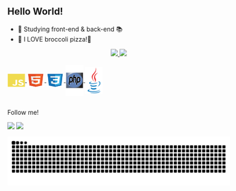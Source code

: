 ## Hello World! 

- 📕 Studying front-end & back-end 📚
- 🍕 I LOVE broccoli pizza!🥦

<div align="center">
  <a href="https://github.com/PPedrosouza">
  <img height="180em" src="https://github-readme-stats.vercel.app/api?username=PPedrosouza&show_icons=true&theme=panda&include_all_commits=true&count_private=true"/>
  <img height="180em" src="https://github-readme-stats.vercel.app/api/top-langs/?username=PPedrosouza&layout=compact&langs_count=7&theme=panda"/>
</div>
  
 <div style="display: inline_block"><br>
  <img align="center" alt="Pedro-Js" height="30" width="40" src="https://raw.githubusercontent.com/devicons/devicon/master/icons/javascript/javascript-plain.svg">
  <img align="center" alt="Pedro-HTML" height="30" width="40" src="https://raw.githubusercontent.com/devicons/devicon/master/icons/html5/html5-original.svg">
  <img align="center" alt="Pedro-CSS" height="30" width="40" src="https://raw.githubusercontent.com/devicons/devicon/master/icons/css3/css3-original.svg">
  <img align="center" alt="Pedro-PHP" height="70" width="40" src="https://raw.githubusercontent.com/devicons/devicon/master/icons/php/php-original.svg">
  <img align="center" alt="Pedro-Java" height="60" width="40" src="https://raw.githubusercontent.com/devicons/devicon/master/icons/java/java-original.svg">
</div>
  
##
  <a>Follow me!</a>
  <div>
  <a href = "mailto:pedro.olegario23@gmail.com"><img src="https://img.shields.io/badge/-Gmail-%23333?style=for-the-badge&logo=gmail&logoColor=white" target="_blank"></a>
  <a href="https://www.linkedin.com/in/pedro-antonio-olegário-de-souza-a093021b9/" target="_blank"><img src="https://img.shields.io/badge/-LinkedIn-%230077B5?style=for-the-badge&logo=linkedin&logoColor=white" target="_blank"></a> 
    
  </div>
 
![Snake animation](https://github.com/PPedrosouza/PPedrosouza/blob/output/github-contribution-grid-snake.svg)
  
##
  
